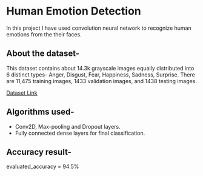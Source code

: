 # Human Emotion Detection
In this project I have used convolution neural network to recognize human emotions from the their faces.


## About the dataset-
This dataset contains about 14.3k grayscale images equally distributed into 6 distinct types- Anger, Disgust, Fear, Happiness, Sadness, Surprise. 
There are 11,475 training images, 1433 validation images, and 1438 testing images.

[Dataset Link](https://www.kaggle.com/ameyamote030/einterface-image-dataset)

## Algorithms used-
* Conv2D, Max-pooling and Dropout layers.
* Fully connected dense layers for final classification.

## Accuracy result-
evaluated_accuracy = 94.5%
